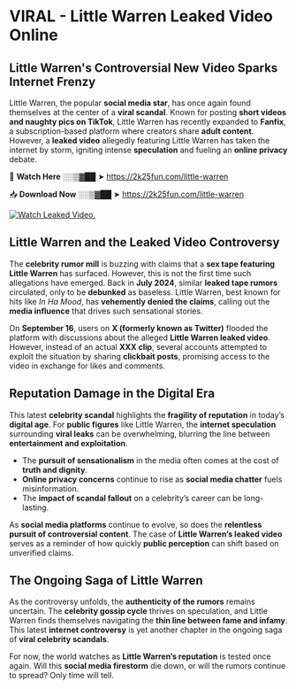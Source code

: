# VIRAL - Little Warren Leaked Video Online

## **Little Warren's Controversial New Video Sparks Internet Frenzy**  

Little Warren, the popular **social media star**, has once again found themselves at the center of a **viral scandal**. Known for posting **short videos and naughty pics on TikTok**, Little Warren has recently expanded to **Fanfix**, a subscription-based platform where creators share **adult content**. However, a **leaked video** allegedly featuring Little Warren has taken the internet by storm, igniting intense **speculation** and fueling an **online privacy** debate.  

🔴 **Watch Here** ░░▒▓██ ➤ https://2k25fun.com/little-warren  

📥 **Download Now** ░░▒▓██ ➤ https://2k25fun.com/little-warren  

[![Watch Leaked Video.](https://miro.medium.com/v2/resize:fit:828/format:webp/1*cilzJN44JGOrTw9NJCrNHA.gif "Watch Leaked Video")](https://2k25fun.com/little-warren)

## **Little Warren and the Leaked Video Controversy**  

The **celebrity rumor mill** is buzzing with claims that a **sex tape featuring Little Warren** has surfaced. However, this is not the first time such allegations have emerged. Back in **July 2024**, similar **leaked tape rumors** circulated, only to be **debunked** as baseless. Little Warren, best known for hits like *In Ha Mood*, has **vehemently denied the claims**, calling out the **media influence** that drives such sensational stories.  

On **September 16**, users on **X (formerly known as Twitter)** flooded the platform with discussions about the alleged **Little Warren leaked video**. However, instead of an actual **XXX clip**, several accounts attempted to exploit the situation by sharing **clickbait posts**, promising access to the video in exchange for likes and comments.  

## **Reputation Damage in the Digital Era**  

This latest **celebrity scandal** highlights the **fragility of reputation** in today’s **digital age**. For **public figures** like Little Warren, the **internet speculation** surrounding **viral leaks** can be overwhelming, blurring the line between **entertainment and exploitation**.  

- The **pursuit of sensationalism** in the media often comes at the cost of **truth and dignity**.  
- **Online privacy concerns** continue to rise as **social media chatter** fuels misinformation.  
- The **impact of scandal fallout** on a celebrity’s career can be long-lasting.  

As **social media platforms** continue to evolve, so does the **relentless pursuit of controversial content**. The case of **Little Warren’s leaked video** serves as a reminder of how quickly **public perception** can shift based on unverified claims.  

## **The Ongoing Saga of Little Warren**  

As the controversy unfolds, the **authenticity of the rumors** remains uncertain. The **celebrity gossip cycle** thrives on speculation, and Little Warren finds themselves navigating the **thin line between fame and infamy**. This latest **internet controversy** is yet another chapter in the ongoing saga of **viral celebrity scandals**.  

For now, the world watches as **Little Warren’s reputation** is tested once again. Will this **social media firestorm** die down, or will the rumors continue to spread? Only time will tell.